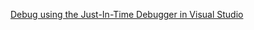 
[Debug using the Just-In-Time Debugger in Visual Studio](https://docs.microsoft.com/zh-tw/visualstudio/debugger/debug-using-the-just-in-time-debugger?view=vs-2019)